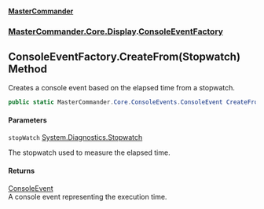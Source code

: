 #### [MasterCommander](MasterCommander.md 'MasterCommander')
### [MasterCommander.Core.Display](MasterCommander.md#MasterCommander.Core.Display 'MasterCommander.Core.Display').[ConsoleEventFactory](ConsoleEventFactory.md 'MasterCommander.Core.Display.ConsoleEventFactory')

## ConsoleEventFactory.CreateFrom(Stopwatch) Method

Creates a console event based on the elapsed time from a stopwatch.

```csharp
public static MasterCommander.Core.ConsoleEvents.ConsoleEvent CreateFrom(System.Diagnostics.Stopwatch stopWatch);
```
#### Parameters

<a name='MasterCommander.Core.Display.ConsoleEventFactory.CreateFrom(System.Diagnostics.Stopwatch).stopWatch'></a>

`stopWatch` [System.Diagnostics.Stopwatch](https://docs.microsoft.com/en-us/dotnet/api/System.Diagnostics.Stopwatch 'System.Diagnostics.Stopwatch')

The stopwatch used to measure the elapsed time.

#### Returns
[ConsoleEvent](ConsoleEvent.md 'MasterCommander.Core.ConsoleEvents.ConsoleEvent')  
A console event representing the execution time.